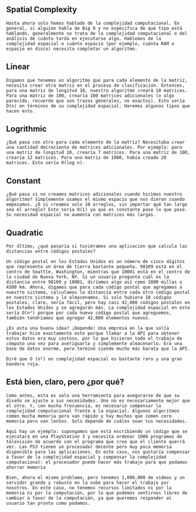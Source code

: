 ## Spatial Complexity

`Hasta ahora solo hemos hablado de la complejidad computacional. En general, si alguien habla de Big O y no especifica de qué tipo está hablando, generalmente se trata de la complejidad computacional o del análisis de cuánto tarda en ejecutarse algo. Hablemos de la complejidad espacial o cuánto espacio (por ejemplo, cuánta RAM o espacio en disco) necesita completar un algoritmo.`

## Linear

`Digamos que tenemos un algoritmo que para cada elemento de la matriz, necesita crear otra matriz en el proceso de clasificación. Entonces, para una matriz de longitud 10, nuestro algoritmo creará 10 matrices. Para una matriz de 100, crearía 100 matrices adicionales (o algo parecido, recuerde que son trazos generales, no exactos). Esto sería O(n) en términos de su complejidad espacial. Haremos algunos tipos que hacen esto.`

## Logrithmic

`¿Qué pasa con otro para cada elemento de la matriz? Necesitaba crear una cantidad decreciente de matrices adicionales. Por ejemplo: para una matriz de longitud 10, crearía 7 matrices. Para una matriz de 100, crearía 12 matrices. Para una matriz de 1000, había creado 20 matrices. Esto sería O(log n).`

## Constant

`¿Qué pasa si no creamos matrices adicionales cuando hicimos nuestro algoritmo? Simplemente usamos el mismo espacio que nos dieron cuando empezamos. ¿O si creamos solo 10 arreglos, sin importar qué tan largo sea el arreglo? Esto sería O(1) ya que es constante pase lo que pase. Su necesidad espacial no aumenta con matrices más largas.`

## Quadratic

`Por último, ¿qué pasaría si tuviéramos una aplicación que calcula las distancias entre códigos postales?`

`Un código postal en los Estados Unidos es un número de cinco dígitos que representa un área de tierra bastante pequeña. 98109 está en el centro de Seattle, Washington, mientras que 10001 está en el centro de la ciudad de Nueva York, NY. Si un usuario pregunta cuál es la distancia entre 98109 y 10001, diríamos algo así como 2800 millas o 4500 km. Ahora, digamos que para cada código postal que agregamos a nuestro sistema, calculamos la distancia entre cada otro código postal en nuestro sistema y lo almacenamos. Si solo hubiera 10 códigos postales, claro, sería fácil, pero hay casi 42,000 códigos postales en los Estados Unidos y se agregarán más. La complejidad espacial en esto sería O(n²) porque por cada nuevo código postal que agreguemos, también tendríamos que agregar 42,000 elementos nuevos.`

`¿Es esta una buena idea? ¡Depende! Una empresa en la que solía trabajar hizo exactamente esto porque llamar a la API para obtener estos datos era muy costoso, por lo que hicieron todo el trabajo de cómputo una vez para averiguarlo y simplemente almacenarlo. Era una base de datos enorme, pero terminó siendo mucho más barata que la API.`

`Diré que O (n²) en complejidad espacial es bastante raro y una gran bandera roja.`

## Está bien, claro, pero ¿por qué?

`Como antes, esta es solo una herramienta para asegurarse de que su diseño se ajuste a sus necesidades. Uno no es necesariamente mejor que el otro. Y, con mucha frecuencia, es necesario compensar la complejidad computacional frente a la espacial. Algunos algoritmos comen mucha memoria pero van rápido y hay muchos que comen cero memoria pero van lentos. Solo depende de cuáles sean tus necesidades.`

`Aquí hay un ejemplo: supongamos que está escribiendo un código que se ejecutará en una PlayStation 3 y necesita ordenar 1000 programas de televisión de acuerdo con el programa que cree que el cliente querrá ver. Las PS3 tienen un procesador decente pero muy poca memoria disponible para las aplicaciones. En este caso, nos gustaría compensar a favor de la complejidad espacial y compensar la complejidad computacional: el procesador puede hacer más trabajo para que podamos ahorrar memoria`

`Bien, ahora el mismo problema, pero tenemos 1,000,000 de videos y un servidor grande y robusto en la nube para hacer el trabajo por nosotros. En este caso, no tenemos recursos limitados ni por la memoria ni por la computación, por lo que podemos sentirnos libres de cambiar a favor de la computación, ya que queremos responder al usuario tan pronto como podamos.`
